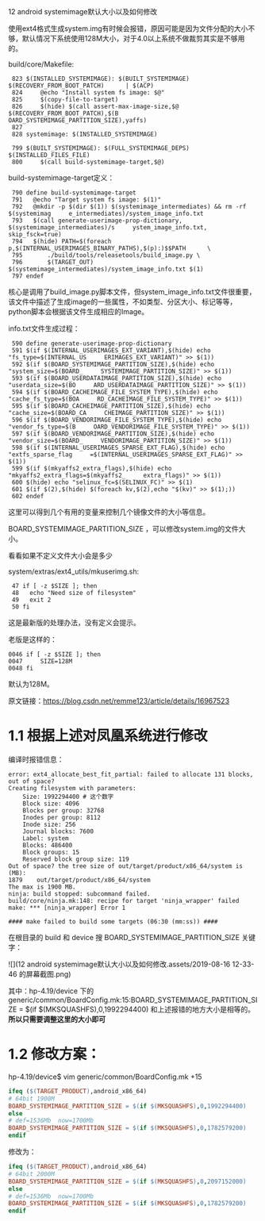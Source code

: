 12 android systemimage默认大小以及如何修改

使用ext4格式生成system.img有时候会报错，原因可能是因为文件分配的大小不够，默认情况下系统使用128M大小，对于4.0以上系统不做裁剪其实是不够用的。


build/core/Makefile:

     823 $(INSTALLED_SYSTEMIMAGE): $(BUILT_SYSTEMIMAGE) $(RECOVERY_FROM_BOOT_PATCH)      | $(ACP)
     824     @echo "Install system fs image: $@"
     825     $(copy-file-to-target)
     826     $(hide) $(call assert-max-image-size,$@ $(RECOVERY_FROM_BOOT_PATCH),$(B     OARD_SYSTEMIMAGE_PARTITION_SIZE),yaffs)
     827 
     828 systemimage: $(INSTALLED_SYSTEMIMAGE)
    
     799 $(BUILT_SYSTEMIMAGE): $(FULL_SYSTEMIMAGE_DEPS) $(INSTALLED_FILES_FILE)
     800     $(call build-systemimage-target,$@)

build-systemimage-target定义：

     790 define build-systemimage-target
     791   @echo "Target system fs image: $(1)"
     792   @mkdir -p $(dir $(1)) $(systemimage_intermediates) && rm -rf $(systemimag     e_intermediates)/system_image_info.txt
     793   $(call generate-userimage-prop-dictionary, $(systemimage_intermediates)/s     ystem_image_info.txt, skip_fsck=true)
     794   $(hide) PATH=$(foreach p,$(INTERNAL_USERIMAGES_BINARY_PATHS),$(p):)$$PATH      \
     795       ./build/tools/releasetools/build_image.py \
     796       $(TARGET_OUT) $(systemimage_intermediates)/system_image_info.txt $(1)
     797 endef

核心是调用了build_image.py脚本文件，但system_image_info.txt文件很重要，该文件中描述了生成image的一些属性，不如类型、分区大小、标记等等，python脚本会根据该文件生成相应的Image。


info.txt文件生成过程：

     590 define generate-userimage-prop-dictionary
     591 $(if $(INTERNAL_USERIMAGES_EXT_VARIANT),$(hide) echo "fs_type=$(INTERNAL_US     ERIMAGES_EXT_VARIANT)" >> $(1))
     592 $(if $(BOARD_SYSTEMIMAGE_PARTITION_SIZE),$(hide) echo "system_size=$(BOARD_     SYSTEMIMAGE_PARTITION_SIZE)" >> $(1))
     593 $(if $(BOARD_USERDATAIMAGE_PARTITION_SIZE),$(hide) echo "userdata_size=$(BO     ARD_USERDATAIMAGE_PARTITION_SIZE)" >> $(1))
     594 $(if $(BOARD_CACHEIMAGE_FILE_SYSTEM_TYPE),$(hide) echo "cache_fs_type=$(BOA     RD_CACHEIMAGE_FILE_SYSTEM_TYPE)" >> $(1))
     595 $(if $(BOARD_CACHEIMAGE_PARTITION_SIZE),$(hide) echo "cache_size=$(BOARD_CA     CHEIMAGE_PARTITION_SIZE)" >> $(1))
     596 $(if $(BOARD_VENDORIMAGE_FILE_SYSTEM_TYPE),$(hide) echo "vendor_fs_type=$(B     OARD_VENDORIMAGE_FILE_SYSTEM_TYPE)" >> $(1))
     597 $(if $(BOARD_VENDORIMAGE_PARTITION_SIZE),$(hide) echo "vendor_size=$(BOARD_     VENDORIMAGE_PARTITION_SIZE)" >> $(1))
     598 $(if $(INTERNAL_USERIMAGES_SPARSE_EXT_FLAG),$(hide) echo "extfs_sparse_flag     =$(INTERNAL_USERIMAGES_SPARSE_EXT_FLAG)" >> $(1))
     599 $(if $(mkyaffs2_extra_flags),$(hide) echo "mkyaffs2_extra_flags=$(mkyaffs2_     extra_flags)" >> $(1))
     600 $(hide) echo "selinux_fc=$(SELINUX_FC)" >> $(1)
     601 $(if $(2),$(hide) $(foreach kv,$(2),echo "$(kv)" >> $(1);))
     602 endef

这里可以得到几个有用的变量来控制几个镜像文件的大小等信息。

BOARD_SYSTEMIMAGE_PARTITION_SIZE ，可以修改system.img的文件大小。


看看如果不定义文件大小会是多少

system/extras/ext4_utils/mkuserimg.sh:

     47 if [ -z $SIZE ]; then
     48   echo "Need size of filesystem"
     49   exit 2
     50 fi

这是最新版的处理办法，没有定义会提示。

老版是这样的：

    0046 if [ -z $SIZE ]; then
    0047     SIZE=128M
    0048 fi

默认为128M。 


原文链接：https://blog.csdn.net/remme123/article/details/16967523





# 1.1 根据上述对凤凰系统进行修改

编译时报错信息：

```shell
error: ext4_allocate_best_fit_partial: failed to allocate 131 blocks, out of space?
Creating filesystem with parameters:
    Size: 1992294400 # 这个数字
    Block size: 4096
    Blocks per group: 32768
    Inodes per group: 8112
    Inode size: 256
    Journal blocks: 7600
    Label: system
    Blocks: 486400
    Block groups: 15
    Reserved block group size: 119
Out of space? the tree size of out/target/product/x86_64/system is (MB): 
1879	out/target/product/x86_64/system
The max is 1900 MB.
ninja: build stopped: subcommand failed.
build/core/ninja.mk:148: recipe for target 'ninja_wrapper' failed
make: *** [ninja_wrapper] Error 1

#### make failed to build some targets (06:30 (mm:ss)) ####

```

在根目录的 build 和  device 搜  BOARD_SYSTEMIMAGE_PARTITION_SIZE 关键字：

![](12 android systemimage默认大小以及如何修改.assets/2019-08-16 12-33-46 的屏幕截图.png)

其中：hp-4.19/device 下的 generic/common/BoardConfig.mk:15:BOARD_SYSTEMIMAGE_PARTITION_SIZE = $(if $(MKSQUASHFS),0,1992294400) 和上述报错的地方大小是相等的。**所以只需要调整这里的大小即可**

# 1.2 修改方案：

hp-4.19/device$ vim generic/common/BoardConfig.mk +15

```makefile
ifeq ($(TARGET_PRODUCT),android_x86_64)
# 64bit 1900M
BOARD_SYSTEMIMAGE_PARTITION_SIZE = $(if $(MKSQUASHFS),0,1992294400)                                                                                                                                                
else
# def=1536Mb  now=1700Mb
BOARD_SYSTEMIMAGE_PARTITION_SIZE = $(if $(MKSQUASHFS),0,1782579200)
endif

```

修改为：

```makefile
ifeq ($(TARGET_PRODUCT),android_x86_64)
# 64bit 2000M                                                                                                                                                                                                      
BOARD_SYSTEMIMAGE_PARTITION_SIZE = $(if $(MKSQUASHFS),0,2097152000)
else
# def=1536Mb  now=1700Mb
BOARD_SYSTEMIMAGE_PARTITION_SIZE = $(if $(MKSQUASHFS),0,1782579200)
endif
```

